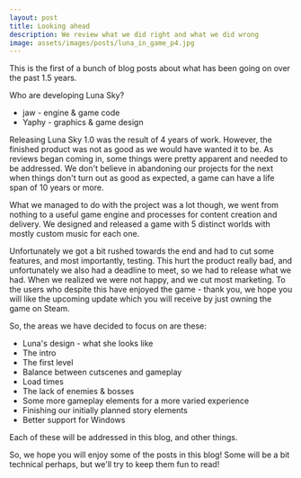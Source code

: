 ```yaml
---
layout: post
title: Looking ahead
description: We review what we did right and what we did wrong 
image: assets/images/posts/luna_in_game_p4.jpg
---
```


This is the first of a bunch of blog posts about what has been going on over the past 1.5 years.

Who are developing Luna Sky? 

<ul>
    <li>jaw - engine & game code
    <li>Yaphy - graphics & game design
</ul>

Releasing Luna Sky 1.0 was the result of 4 years of work. However, the finished product was not as good as we would have wanted it to be.
As reviews began coming in, some things were pretty apparent and needed to be addressed. We don't believe in abandoning our
projects for the next when things don't turn out as good as expected, a game can have a life span of 10 years or more.

What we managed to do with the project was a lot though, we went from nothing to a useful game engine and processes for content
creation and delivery. We designed and released a game with 5 distinct worlds with mostly custom music for each one.
 
Unfortunately we got a bit rushed towards the end and had to cut some features, and most importantly, testing. 
This hurt the product really bad, and unfortunately we also had a deadline to meet, so we had to release what we had. 
When we realized we were not happy, and we cut most marketing. To the users who despite this have enjoyed the game - thank you, we hope
you will like the upcoming update which you will receive by just owning the game on Steam.

So, the areas we have decided to focus on are these:
<ul>
    <li>Luna's design - what she looks like</li>
    <li>The intro</li>
    <li>The first level</li>
    <li>Balance between cutscenes and gameplay</li>
    <li>Load times</li>
    <li>The lack of enemies & bosses</li>
    <li>Some more gameplay elements for a more varied experience</li>
    <li>Finishing our initially planned story elements</li>
    <li>Better support for Windows</li>
</ul>

Each of these will be addressed in this blog, and other things.
 
So, we hope you will enjoy some of the posts in this blog! Some will be a bit technical perhaps, but we'll try to keep them fun to read!